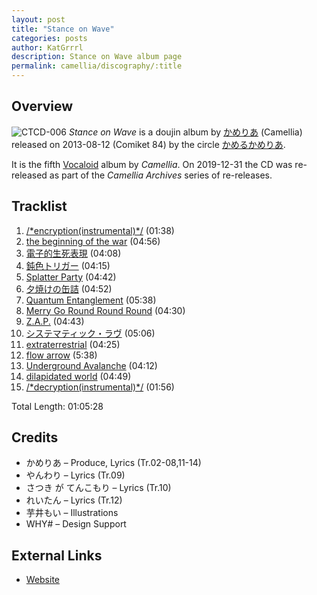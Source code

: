 ```yaml
---
layout: post
title: "Stance on Wave"
categories: posts
author: KatGrrrl
description: Stance on Wave album page
permalink: camellia/discography/:title
---
```


## Overview

![CTCD-006](/assets/images/camellia/albums/CTCD-006.jpg)
*Stance on Wave* is a doujin album by [かめりあ](<{% link postsWiki/_posts/2023-12-10-camellia.md %}>) (Camellia) released on 2013-08-12 (Comiket 84) by the circle [かめるかめりあ](#).

It is the fifth [Vocaloid](https://en.wikipedia.org/wiki/Vocaloid) album by *Camellia*. On 2019-12-31 the CD was re-released as part of the *Camellia Archives* series of re-releases.

## Tracklist

1. [/\*encryption(instrumental)\*/](<{% link postsInclude/_posts/camellia/songs/encryption-instrumental/2024-02-24-encryption-instrumental.md %}>) (01:38)
2. [the beginning of the war](<{% link postsInclude/_posts/camellia/songs/the-beginning-of-the-war/2024-02-24-the-beginning-of-the-war.md %}>) (04:56)
3. [電子的生死表現](<{% link postsInclude/_posts/camellia/songs/Denshiteki-Seishi-Hyouban/2024-02-24-Denshiteki-Seishi-Hyouban.md %}>) (04:08)
4. [鈍色トリガー](<{% link postsInclude/_posts/camellia/songs/Nibiiro-Trigger/2024-02-24-Nibiiro-Trigger.md %}>) (04:15)
5. [Splatter Party](<{% link postsInclude/_posts/camellia/songs/Splatter-Party/2024-02-24-Splatter-Party.md %}>) (04:42)
6. [夕焼けの缶詰](<{% link postsInclude/_posts/camellia/songs/Yuuyake-no-Kanzume/2024-02-24-Yuuyake-no-Kanzume.md %}>) (04:52)
7. [Quantum Entanglement](<{% link postsInclude/_posts/camellia/songs/Quantum-Entanglement/2024-02-24-Quantum-Entanglement.md %}>) (05:38)
8. [Merry Go Round Round Round](<{% link postsInclude/_posts/camellia/songs/Merry-Go-Round-Round-Round/2024-02-24-Merry-Go-Round-Round-Round.md %}>) (04:30)
9. [Z.A.P.](<{% link postsInclude/_posts/camellia/songs/ZAP/2024-02-24-ZAP.md %}>) (04:43)
10. [システマティック・ラヴ](<{% link postsInclude/_posts/camellia/songs/Systematic-Love/2024-02-24-Systematic-Love.md %}>) (05:06)
11. [extraterrestrial](<{% link postsInclude/_posts/camellia/songs/extraterrestrial/2024-02-24-extraterrestrial.md %}>) (04:25)
12. [flow arrow](<{% link postsInclude/_posts/camellia/songs/flow-arrow-song/2024-02-24-flow-arrow-song.md %}>) (5:38)
13. [Underground Avalanche](<{% link postsInclude/_posts/camellia/songs/Underground-Avalanche/2024-02-24-Underground-Avalanche.md %}>) (04:12)
14. [dilapidated world](<{% link postsInclude/_posts/camellia/songs/dilapidated-world/2024-02-24-dilapidated-world.md %}>) (04:49)
15. [/\*decryption(instrumental)\*/](<{% link postsInclude/_posts/camellia/songs/decryption-instrumental/2024-02-24-decryption-instrumental.md %}>) (01:56)

Total Length: 01:05:28

## Credits

* かめりあ – Produce, Lyrics (Tr.02-08,11-14)
* やんわり – Lyrics (Tr.09)
* さつき が てんこもり – Lyrics (Tr.10)
* れいたん – Lyrics (Tr.12)
* 芋井もい – Illustrations
* WHY# – Design Support

## External Links

* [Website](https://cametek.jp/stance/)
